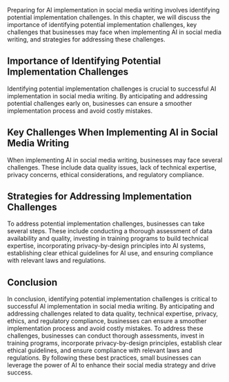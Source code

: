 

Preparing for AI implementation in social media writing involves identifying potential implementation challenges. In this chapter, we will discuss the importance of identifying potential implementation challenges, key challenges that businesses may face when implementing AI in social media writing, and strategies for addressing these challenges.

Importance of Identifying Potential Implementation Challenges
-------------------------------------------------------------

Identifying potential implementation challenges is crucial to successful AI implementation in social media writing. By anticipating and addressing potential challenges early on, businesses can ensure a smoother implementation process and avoid costly mistakes.

Key Challenges When Implementing AI in Social Media Writing
-----------------------------------------------------------

When implementing AI in social media writing, businesses may face several challenges. These include data quality issues, lack of technical expertise, privacy concerns, ethical considerations, and regulatory compliance.

Strategies for Addressing Implementation Challenges
---------------------------------------------------

To address potential implementation challenges, businesses can take several steps. These include conducting a thorough assessment of data availability and quality, investing in training programs to build technical expertise, incorporating privacy-by-design principles into AI systems, establishing clear ethical guidelines for AI use, and ensuring compliance with relevant laws and regulations.

Conclusion
----------

In conclusion, identifying potential implementation challenges is critical to successful AI implementation in social media writing. By anticipating and addressing challenges related to data quality, technical expertise, privacy, ethics, and regulatory compliance, businesses can ensure a smoother implementation process and avoid costly mistakes. To address these challenges, businesses can conduct thorough assessments, invest in training programs, incorporate privacy-by-design principles, establish clear ethical guidelines, and ensure compliance with relevant laws and regulations. By following these best practices, small businesses can leverage the power of AI to enhance their social media strategy and drive success.
